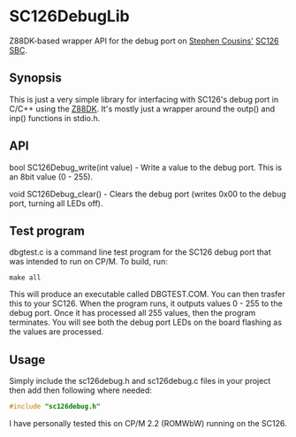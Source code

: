 # SC126DebugLib
Z88DK-based wrapper API for the debug port on [Stephen Cousins'](https://scc.me.uk) [SC126 SBC](https://smallcomputercentral.wordpress.com/sc126-z180-motherboard-rc2014/).

## Synopsis
This is just a very simple library for interfacing with SC126's debug port in C/C++ using the [Z88DK](https://www.z88dk.org/). It's mostly just a wrapper around the outp() and inp() functions in stdio.h.

## API
bool SC126Debug_write(int value) - Write a value to the debug port. This is an 8bit value (0 - 255).

void SC126Debug_clear() - Clears the debug port (writes 0x00 to the debug port, turning all LEDs off).

## Test program
dbgtest.c is a command line test program for the SC126 debug port that was intended to run on CP/M. To build, run:

```
make all
```

This will produce an executable called DBGTEST.COM. You can then trasfer this to your SC126. When the program runs, it outputs values 0 - 255 to the debug port. Once it has processed all 255 values, then the program terminates. You will see both the debug port LEDs on the board flashing as the values are processed.

## Usage
Simply include the sc126debug.h and sc126debug.c files in your project then add then following where needed:

```c
#include "sc126debug.h"
```

I have personally tested this on CP/M 2.2 (ROMWbW) running on the SC126.